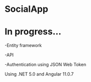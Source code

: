 # SocialApp

# In progress...
-Entity framework

-API

-Authentication using JSON Web Token

Using .NET 5.0 and Angular 11.0.7
